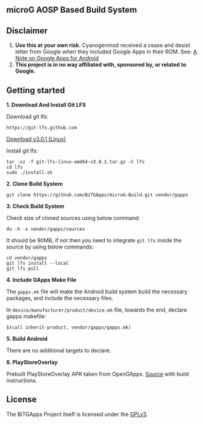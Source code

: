 ## microG AOSP Based Build System

## Disclaimer
1. **Use this at your own risk.** Cyanogenmod received a cease and desist letter from Google when they included Google Apps in their ROM. See: [A Note on Google Apps for Android](http://android-developers.blogspot.com/2009/09/note-on-google-apps-for-android.html)
2. **This project is in no way affiliated with, sponsored by, or related to Google.**

## Getting started
**1. Download And Install Git LFS**

Download git lfs:

```
https://git-lfs.github.com
```

[Download v3.0.1 (Linux)](https://github.com/git-lfs/git-lfs/releases/download/v3.0.1/git-lfs-linux-amd64-v3.0.1.tar.gz)

Install git lfs:

```
tar -xz -f git-lfs-linux-amd64-v3.0.1.tar.gz -C lfs
cd lfs
sudo ./install.sh
```

**2. Clone Build System**

```
git clone https://github.com/BiTGApps/microG-Build.git vendor/gapps
```

**3. Check Build System**

Check size of cloned sources using below command:

```
du -h -s vendor/gapps/sources
```

It should be 90MB, if not then you need to integrate `git lfs` inside the source by using below commands:

```
cd vendor/gapps
git lfs install --local
git lfs pull
```

**4. Include GApps Make File**

The `gapps.mk` file will make the Android build system build the necessary packages, and include the necessary files.

In `device/manufacturer/product/device.mk` file, towards the end, declare gapps makefile:
```
$(call inherit-product, vendor/gapps/gapps.mk)
```

**5. Build Android**

There are no additional targets to declare.

**6. PlayStoreOverlay**

Prebuilt PlayStoreOverlay APK taken from OpenGApps. [Source](https://gitlab.opengapps.org/opengapps/all/-/commit/36c9eb21f93d2649cc5dcc29d308fb244859f533) with build instructions.

## License

The BiTGApps Project itself is licensed under the [GPLv3](https://www.gnu.org/licenses/gpl-3.0.txt).
